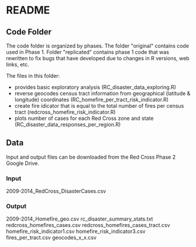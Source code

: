 # README

## Code Folder
The code folder is organized by phases. The folder "original" contains code used in Phase 1. Folder "replicated" contains phase 1 code that was rewritten to fix bugs that have developed due to changes in R versions, web links, etc.

The files in this folder:
- provides basic exploratory analysis (RC_disaster_data_exploring.R)
- reverse geocodes census tract information from geographical (latitude & longitude) coordinates (RC_homefire_per_tract_risk_indicator.R)
- create fire idicator that is equal to the total number of fires per census tract (redcross_homefire_risk_indicator.R)
- plots number of cases for each Red Cross zone and state (RC_disaster_data_responses_per_region.R)

## Data
Input and output files can be downloaded from the Red Cross Phase 2 Google Drive.

### Input
2009-2014_RedCross_DisasterCases.csv

### Output
2009-2014_Homefire_geo.csv
rc_disaster_summary_stats.txt
redcross_homefires_cases.csv
redcross_homefires_cases_tract.csv
homefire_risk_indicator1.csv
homefire_risk_indicator3.csv
fires_per_tract.csv
geocodes_x_x.csv